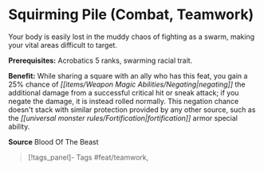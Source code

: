 ﻿---
cssclass: [feats]

---
# Squirming Pile (Combat, Teamwork)

Your body is easily lost in the muddy chaos of fighting as a swarm, making your vital areas difficult to target.

**Prerequisites:** Acrobatics 5 ranks, swarming racial trait.

**Benefit:** While sharing a square with an ally who has this feat, you gain a 25% chance of _[[items/Weapon Magic Abilities/Negating|negating]]_ the additional damage from a successful critical hit or sneak attack; if you negate the damage, it is instead rolled normally. This negation chance doesn't stack with similar protection provided by any other source, such as the _[[universal monster rules/Fortification|fortification]]_ armor special ability.

**Source** Blood Of The Beast
>[!tags_panel]- Tags
> #feat/teamwork, 
